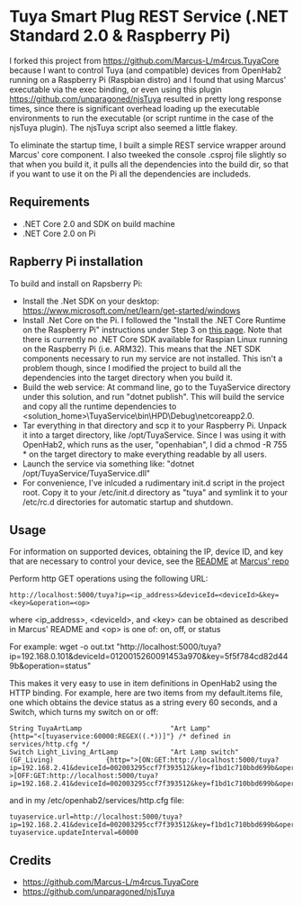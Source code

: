 # Tuya Smart Plug REST Service (.NET Standard 2.0 & Raspberry Pi)

I forked this project from https://github.com/Marcus-L/m4rcus.TuyaCore because I want to control Tuya (and compatible) devices from OpenHab2 running on a Raspberry Pi (Raspbian distro) 
and I found that using Marcus' executable via the exec binding, or even using this plugin https://github.com/unparagoned/njsTuya resulted in pretty long response times, since there
is significant overhead loading up the executable environments to run the executable (or script runtime in the case of the njsTuya plugin). The njsTuya script also seemed a little flakey.

To eliminate the startup time, I built a simple REST service wrapper around Marcus' core component. I also tweeked the console .csproj file slightly so that when you build it, 
it pulls all the dependencies into the build dir, so that if you want to use it on the Pi all the dependencies are includeds.

## Requirements
* .NET Core 2.0 and SDK on build machine
* .NET Core 2.0 on Pi

  
## Rapberry Pi installation
To build and install on Rapsberry Pi:
* Install the .Net SDK on your desktop: https://www.microsoft.com/net/learn/get-started/windows
* Install .Net Core on the Pi. I followed the "Install the .NET Core Runtime on the Raspberry Pi" instructions under Step 3 on [this page](https://blogs.msdn.microsoft.com/david/2017/07/20/setting_up_raspian_and_dotnet_core_2_0_on_a_raspberry_pi/). 
Note that there is currently no .NET Core SDK available for Raspian Linux running on the Raspberry Pi (i.e. ARM32). This means that the .NET SDK components necessary to run my service are not installed. This isn't a problem though, since I
modified the project to build all the dependencies into the target directory when you build it.
* Build the web service: At command line, go to the TuyaService directory under this solution, and run "dotnet publish". This will build the service and copy all the runtime dependencies to <solution_home>\TuyaService\bin\HPD\Debug\netcoreapp2.0.
* Tar everything in that directory and scp it to your Raspberry Pi. Unpack it into a target directory, like /opt/TuyaService.  Since I was using it with OpenHab2, which runs as the user, "openhabian", I did a chmod -R 755 * on the target directory to make everything readable by all users.
* Launch the service via something like: "dotnet /opt/TuyaService/TuyaService.dll"
* For convenience, I've inlcuded a rudimentary init.d script in the project root. Copy it to your /etc/init.d directory as "tuya" and symlink it to your /etc/rc<x>.d directories for automatic startup and shutdown.

## Usage

For information on supported devices, obtaining the IP, device ID, and key that are necessary to control your device,
see the [README](https://github.com/Marcus-L/m4rcus.TuyaCore/blob/master/README.md) at [Marcus' repo](https://github.com/Marcus-L/m4rcus.TuyaCore)

Perform http GET operations using the following URL:

	http://localhost:5000/tuya?ip=<ip_address>&deviceId=<deviceId>&key=<key>&operation=<op>
	
where &lt;ip_address&gt;, &lt;deviceId&gt;, and &lt;key&gt; can be obtained as described in Marcus' README 
and &lt;op&gt; is one of: on, off, or status

For example:
 wget -o out.txt "http://localhost:5000/tuya?ip=192.168.0.101&deviceId=0120015260091453a970&key=5f5f784cd82d449b&operation=status"

This makes it very easy to use in item definitions in OpenHab2 using the HTTP binding. For example, here are two items from my default.items file, one which obtains the device status as a string every 60 seconds, and a Switch, which turns my switch on or off:
```
String TuyaArtLamp                      "Art Lamp"                                                      {http="<[tuyaservice:60000:REGEX((.*))]"} /* defined in services/http.cfg */
Switch Light_Living_ArtLamp             "Art Lamp switch"                       (GF_Living)             {http=">[ON:GET:http://localhost:5000/tuya?ip=192.168.2.41&deviceId=002003295ccf7f393512&key=f1bd1c710bbd699b&operation=on] >[OFF:GET:http://localhost:5000/tuya?ip=192.168.2.41&deviceId=002003295ccf7f393512&key=f1bd1c710bbd699b&operation=off]"}
``` 
 and in my /etc/openhab2/services/http.cfg file:
``` 
tuyaservice.url=http://localhost:5000/tuya?ip=192.168.2.41&deviceId=002003295ccf7f393512&key=f1bd1c710bbd699b&operation=status
tuyaservice.updateInterval=60000
```

## Credits
* https://github.com/Marcus-L/m4rcus.TuyaCore
* https://github.com/unparagoned/njsTuya
